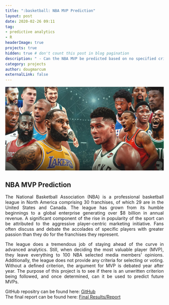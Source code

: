 ```yaml
---
title: ":basketball: NBA MVP Prediction"
layout: post
date: 2020-02-26 09:11
tag: 
- predictive analytics
- R
headerImage: true
projects: true
hidden: true # don't count this post in blog pagination
description: " - Can the NBA MVP be predicted based on no specified criteria from the league?"
category: projects
author: dougmarcum
externalLink: false
---
```


![Screenshot](/assets/images/mvp.jpg)

## NBA MVP Prediction  
<p align="justify">The National Basketball Association (NBA) is a professional basketball league in North America comprising 30 franchises, of which 29 are in the United States and Canada. The league has grown from its humble beginnings to a global enterprise generating over $8 billion in annual revenue. A significant component of the rise in popularity of the sport can be attributed to the aggressive player-centric marketing initiative. Fans often discuss and debate the accolades of specific players with greater passion than they do for the franchises they represent.</p>

<p align="justify">The league does a tremendous job of staying ahead of the curve in advanced analytics. Still, when deciding the most valuable player (MVP), they leave everything to 100 NBA selected media members' opinions. Additionally, the league does not provide any criteria for selecting or voting. Without a defined criterion, the argument for MVP is debated year after year. The purpose of this project is to see if there is an unwritten criterion being followed, and once determined, can it be used to predict future MVPs.</p>  
  
GitHub repositry can be found here: [GitHub](https://github.com/MarcumDoug/NBA_MVP_Prediction)  
The final report can be found here: [Final Results/Report](https://github.com/MarcumDoug/NBA_MVP_Prediction/tree/main/Report)
